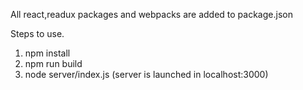 All react,readux packages and webpacks are added to package.json

Steps to use.

1. npm install
2. npm run build
3. node server/index.js (server is launched in localhost:3000)

